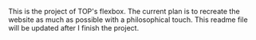 This is the project of TOP's flexbox. The current plan is to recreate the website as much as possible with a philosophical touch. This readme file will be updated after I finish the project.